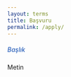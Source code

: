 ```yaml
---
layout: terms
title: Başvuru
permalink: /apply/
---
```


##### <span style="color: #2a60ba;font-weight: 500;"> Başlık </span>

Metin
